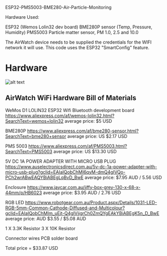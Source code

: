 ESP32-PMS5003-BME280-Air-Particle-Monitoring

Hardware Used:

ESP32 (Wemos Lolin32 dev board)
BME280P sensor (Temp, Pressure, Humidity)
PMS5003 Particle matter sensor, PM 1.0, 2.5 and 10.0


The AirWatch device needs to be supplied the credentials for the WIFI network it will use. 
This code uses the ESP32 "SmartConfig" feature. 

Hardware
=================

![alt text](https://github.com/rorygleeson/AirWatch/blob/master/Devices/WiFi/WIFI-Non-Solar.png)




AirWatch WiFi Hardware Bill of Materials
----------------------------------------

WeMos D1 LOLIN32 ESP32 Wifi Bluetooth development board
https://www.aliexpress.com/af/wemos-lolin32.html?SearchText=wemos+lolin32
average price: $5 USD




BME280P
https://www.aliexpress.com/af/bme280-sensor.html?SearchText=bme280+sensor
average price: US $2.17  USD


PMS 5003
https://www.aliexpress.com/af/PMS5003.html?SearchText=PMS5003
average price: US $13.30 USD



 

5V DC 1A POWER ADAPTER WITH MICRO USB PLUG
https://www.auselectronicsdirect.com.au/5v-dc-1a-power-adapter-with-micro-usb-plug?gclid=EAIaIQobChMI6qyM-dmQ4gIVQo-PCh2wrABwEAQYBiABEgLqBvD_BwE
average price: $7.95 AUD /  5.56 USD


Enclosure
https://www.jaycar.com.au/jiffy-box-grey-130-x-68-x-44mm/p/HB6023
average price: $3.95 AUD  / 2.76 USD

RGB LED
https://www.robotgear.com.au/Product.aspx/Details/1031-LED-RGB-5mm-Common-Cathode-Diffused-and-Multicolour?gclid=EAIaIQobChMIm_uEjt-Q4gIVijgrCh0ZmQYgEAkYBiABEgK5n_D_BwE
average price: AUD $3.55 / $5.08 AUD



1 X 3.3K Resistor
3 X  10K Resistor

Connector wires
PCB solder board

Total price =   $33.87  USD
